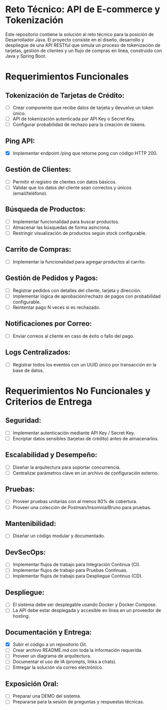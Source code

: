 # Reto Técnico: API de E-commerce y Tokenización
Este repositorio contiene la solución al reto técnico para la posición de Desarrollador Java. El proyecto consiste en el diseño, desarrollo y despliegue de una API RESTful que simula un proceso de tokenización de tarjetas, gestión de clientes y un flujo de compras en línea, construido con Java y Spring Boot.
# Requerimientos Funcionales
## Tokenización de Tarjetas de Crédito:
- [ ] Crear componente que recibe datos de tarjeta y devuelve un token único.
- [ ] API de tokenización autenticada por API Key o Secret Key.
- [ ] Configurar probabilidad de rechazo para la creación de tokens.
## Ping API:
- [x] Implementar endpoint /ping que retorne pong con código HTTP 200.
## Gestión de Clientes:
- [ ] Permitir el registro de clientes con datos básicos.
- [ ] Validar que los datos del cliente sean correctos y únicos (email/teléfono).
## Búsqueda de Productos:
- [ ] Implementar funcionalidad para buscar productos.
- [ ] Almacenar las búsquedas de forma asíncrona.
- [ ] Restringir visualización de productos según stock configurable.
## Carrito de Compras:
- [ ] Implementar la funcionalidad para agregar productos al carrito.
## Gestión de Pedidos y Pagos:
- [ ] Registrar pedidos con detalles del cliente, tarjeta y dirección.
- [ ] Implementar lógica de aprobación/rechazo de pagos con probabilidad configurable.
- [ ] Reintentar pago N veces si es rechazado.
## Notificaciones por Correo:
- [ ] Enviar correos al cliente en caso de éxito o fallo del pago.
## Logs Centralizados:
- [ ] Registrar todos los eventos con un UUID único por transacción en la base de datos.
# Requerimientos No Funcionales y Criterios de Entrega
## Seguridad:
- [ ] Implementar autenticación mediante API Key / Secret Key.
- [ ] Encriptar datos sensibles (tarjetas de crédito) antes de almacenarlos.

## Escalabilidad y Desempeño:
- [ ] Diseñar la arquitectura para soportar concurrencia.
- [ ] Centralizar parámetros clave en un archivo de configuración externo.
## Pruebas:
- [ ] Proveer pruebas unitarias con al menos 80% de cobertura.
- [ ] Proveer una colección de Postman/Insomnia/Bruno para pruebas.
## Mantenibilidad:
- [ ] Diseñar un código modular y documentado.
## DevSecOps:
- [ ] Implementar flujos de trabajo para Integración Continua (CI).
- [ ] Implementar flujos de trabajo para Pruebas Continuas.
- [ ] Implementar flujos de trabajo para Despliegue Continuo (CD).
## Despliegue:
- [ ] El sistema debe ser desplegable usando Docker y Docker Compose.
- [ ] La API debe estar desplegada y accesible en línea en un proveedor de hosting.
## Documentación y Entrega:
- [x] Subir el código a un repositorio Git.
- [ ] Crear archivo README.md con toda la información requerida.
- [ ] Proveer un diagrama de arquitectura.
- [ ] Documentar el uso de IA (prompts, links a chats).
- [ ] Entregar la solución vía correo electrónico.
## Exposición Oral:
- [ ] Preparar una DEMO del sistema.
- [ ] Prepararse para la sesión de preguntas y respuestas técnicas.
